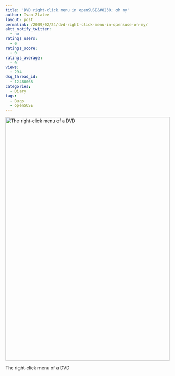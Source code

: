 ```yaml
---
title: 'DVD right-click menu in openSUSE&#8230; oh my'
author: Ivan Zlatev
layout: post
permalink: /2009/02/24/dvd-right-click-menu-in-opensuse-oh-my/
aktt_notify_twitter:
  - no
ratings_users:
  - 0
ratings_score:
  - 0
ratings_average:
  - 0
views:
  - 294
dsq_thread_id:
  - 12480068
categories:
  - Diary
tags:
  - Bugs
  - openSUSE
---
```

<div id="attachment_318" style="width: 522px" class="wp-caption aligncenter">
  <a rel="attachment wp-att-318" href="{{ site.url }}/wp-content/uploads/2009/02/cd-right-click-menu.png"><img class="size-full wp-image-318" title="cd-right-click-menu" src="{{ site.url }}/wp-content/uploads/2009/02/cd-right-click-menu.png" alt="The right-click menu of a DVD" width="512" height="759" /></a>
  
  <p class="wp-caption-text">
    The right-click menu of a DVD
  </p>
</div>